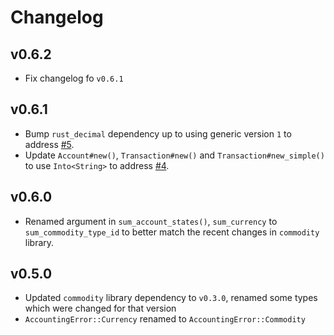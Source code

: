 # Changelog

## v0.6.2

+ Fix changelog fo `v0.6.1`

## v0.6.1

+ Bump `rust_decimal` dependency up to using generic version `1` to address [#5](https://github.com/kellpossible/doublecount/issues/5).
+ Update `Account#new()`, `Transaction#new()` and `Transaction#new_simple()` to use `Into<String>` to address [#4](https://github.com/kellpossible/doublecount/issues/4).

## v0.6.0

+ Renamed argument in `sum_account_states()`, `sum_currency` to
  `sum_commodity_type_id` to better match the recent changes in `commodity` library.

## v0.5.0

+ Updated `commodity` library dependency to `v0.3.0`, renamed some types
  which were changed for that version
+ `AccountingError::Currency` renamed to `AccountingError::Commodity`
